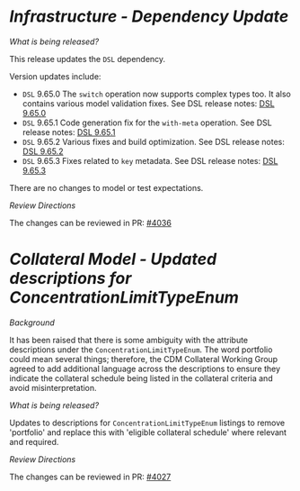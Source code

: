 # _Infrastructure - Dependency Update_

_What is being released?_

This release updates the `DSL` dependency.

Version updates include:
- `DSL` 9.65.0 The `switch` operation now supports complex types too. It also contains various model validation fixes. See DSL release notes: [DSL 9.65.0](https://github.com/finos/rune-dsl/releases/tag/9.65.0)
- `DSL` 9.65.1 Code generation fix for the `with-meta` operation. See DSL release notes: [DSL 9.65.1](https://github.com/finos/rune-dsl/releases/tag/9.65.1)
- `DSL` 9.65.2 Various fixes and build optimization. See DSL release notes: [DSL 9.65.2](https://github.com/finos/rune-dsl/releases/tag/9.65.2)
- `DSL` 9.65.3 Fixes related to `key` metadata. See DSL release notes: [DSL 9.65.3](https://github.com/finos/rune-dsl/releases/tag/9.65.3)

There are no changes to model or test expectations.

_Review Directions_

The changes can be reviewed in PR: [#4036](https://github.com/finos/common-domain-model/pull/4036)

# _Collateral Model - Updated descriptions for ConcentrationLimitTypeEnum_

_Background_

It has been raised that there is some ambiguity with the attribute descriptions under the `ConcentrationLimitTypeEnum`.
The word portfolio could mean several things; therefore, the CDM Collateral Working Group agreed to add additional language across the descriptions to ensure they indicate the collateral schedule being listed in the collateral criteria and avoid misinterpretation.

_What is being released?_

Updates to descriptions for `ConcentrationLimitTypeEnum` listings to remove 'portfolio' and replace this with 'eligible collateral schedule' where relevant and required.

_Review Directions_

The changes can be reviewed in PR: [#4027](https://github.com/finos/common-domain-model/pull/4027)
